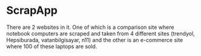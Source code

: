 # ScrapApp
 There are 2 websites in it. One of which is a comparison site where notebook computers are scraped and taken from 4 different sites (trendyol, Hepsiburada, vatanbilgisayar, n11) and the other is an e-commerce site where 100 of these laptops are sold.
